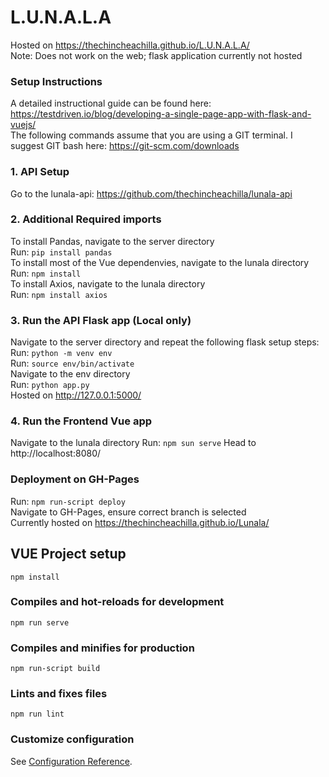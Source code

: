 # L.U.N.A.L.A

Hosted on https://thechincheachilla.github.io/L.U.N.A.L.A/ \
Note: Does not work on the web; flask application currently not hosted

### Setup Instructions
A detailed instructional guide can be found here: https://testdriven.io/blog/developing-a-single-page-app-with-flask-and-vuejs/ \
The following commands assume that you are using a GIT terminal. I suggest GIT bash here: https://git-scm.com/downloads

### 1. API Setup
Go to the lunala-api: https://github.com/thechincheachilla/lunala-api

### 2. Additional Required imports
To install Pandas, navigate to the server directory \
Run: ```pip install pandas```\
To install most of the Vue dependenvies, navigate to the lunala directory \
Run: ```npm install```\
To install Axios, navigate to the lunala directory \
Run: ```npm install axios ```

### 3. Run the API Flask app (Local only)
Navigate to the server directory and repeat the following flask setup steps: \
Run: ```python -m venv env```\
Run: ```source env/bin/activate``` \
Navigate to the env directory \
Run: ```python app.py```\
Hosted on http://127.0.0.1:5000/

### 4. Run the Frontend Vue app
Navigate to the lunala directory
Run: ```npm sun serve```
Head to http://localhost:8080/

### Deployment on GH-Pages
Run: ```npm run-script deploy```\
Navigate to GH-Pages, ensure correct branch is selected \
Currently hosted on https://thechincheachilla.github.io/Lunala/


## VUE Project setup
```
npm install
```

### Compiles and hot-reloads for development
```
npm run serve
```

### Compiles and minifies for production
```
npm run-script build
```

### Lints and fixes files
```
npm run lint
```

### Customize configuration
See [Configuration Reference](https://cli.vuejs.org/config/).
    
